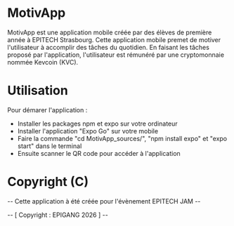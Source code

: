 # MotivApp

MotivApp est une application mobile créée par des élèves de première année à EPITECH Strasbourg.
Cette application mobile premet de motiver l'utilisateur à accomplir des tâches du quotidien.
En faisant les tâches proposé par l'application, l'utilisateur est rémunéré par une cryptomonnaie nommée Kevcoin (KVC).

# Utilisation

Pour démarer l'application :
- Installer les packages npm et expo sur votre ordinateur
- Installer l'application "Expo Go" sur votre mobile
- Faire la commande "cd MotivApp_sources/", "npm install expo" et "expo start" dans le terminal
- Ensuite scanner le QR code pour accéder à l'application

# Copyright (C)

-- Cette application à été créée pour l'évènement EPITECH JAM --

-- [ Copyright : EPIGANG 2026 ] --
